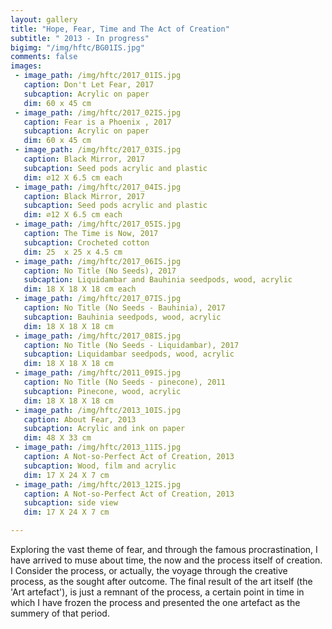 ```yaml
---
layout: gallery
title: "Hope, Fear, Time and The Act of Creation"
subtitle: " 2013 - In progress"
bigimg: "/img/hftc/BG01IS.jpg"
comments: false
images:
 - image_path: /img/hftc/2017_01IS.jpg
   caption: Don't Let Fear, 2017
   subcaption: Acrylic on paper
   dim: 60 x 45 cm
 - image_path: /img/hftc/2017_02IS.jpg
   caption: Fear is a Phoenix , 2017
   subcaption: Acrylic on paper
   dim: 60 x 45 cm
 - image_path: /img/hftc/2017_03IS.jpg
   caption: Black Mirror, 2017
   subcaption: Seed pods acrylic and plastic
   dim: ∅12 X 6.5 cm each
 - image_path: /img/hftc/2017_04IS.jpg
   caption: Black Mirror, 2017
   subcaption: Seed pods acrylic and plastic
   dim: ∅12 X 6.5 cm each
 - image_path: /img/hftc/2017_05IS.jpg
   caption: The Time is Now, 2017
   subcaption: Crocheted cotton
   dim: 25  x 25 x 4.5 cm
 - image_path: /img/hftc/2017_06IS.jpg
   caption: No Title (No Seeds), 2017
   subcaption: Liquidambar and Bauhinia seedpods, wood, acrylic
   dim: 18 X 18 X 18 cm each
 - image_path: /img/hftc/2017_07IS.jpg
   caption: No Title (No Seeds - Bauhinia), 2017
   subcaption: Bauhinia seedpods, wood, acrylic
   dim: 18 X 18 X 18 cm
 - image_path: /img/hftc/2017_08IS.jpg
   caption: No Title (No Seeds - Liquidambar), 2017
   subcaption: Liquidambar seedpods, wood, acrylic
   dim: 18 X 18 X 18 cm
 - image_path: /img/hftc/2011_09IS.jpg
   caption: No Title (No Seeds - pinecone), 2011
   subcaption: Pinecone, wood, acrylic
   dim: 18 X 18 X 18 cm
 - image_path: /img/hftc/2013_10IS.jpg
   caption: About Fear, 2013
   subcaption: Acrylic and ink on paper
   dim: 48 X 33 cm
 - image_path: /img/hftc/2013_11IS.jpg
   caption: A Not-so-Perfect Act of Creation, 2013
   subcaption: Wood, film and acrylic
   dim: 17 X 24 X 7 cm
 - image_path: /img/hftc/2013_12IS.jpg
   caption: A Not-so-Perfect Act of Creation, 2013
   subcaption: side view
   dim: 17 X 24 X 7 cm

---
```


Exploring the vast theme of fear, and through the famous procrastination, I have arrived to muse about time, the now and the process itself of creation. 
I Consider the process, or actually, the voyage through the creative process, as the sought after outcome. The final result of the art itself (the 'Art artefact'), is just a remnant of the process, a certain point in time in which I have frozen the process and presented the one artefact as the summery of that period.